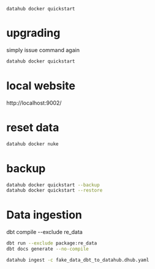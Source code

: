 ```shell
datahub docker quickstart
```
# upgrading 
simply issue command again
```bash
datahub docker quickstart
```

# local website

http://localhost:9002/

# reset data

```bash
datahub docker nuke
```

# backup

```bash
datahub docker quickstart --backup
datahub docker quickstart --restore
```

# Data ingestion

dbt compile --exclude re_data

```bash
dbt run --exclude package:re_data
dbt docs generate --no-compile

datahub ingest -c fake_data_dbt_to_datahub.dhub.yaml
```